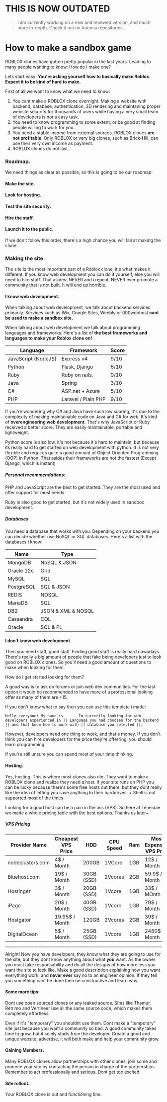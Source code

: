 
 <meta name="twitter:image:src" content="https://repository-images.githubusercontent.com/307118850/926c7980-16e0-11eb-853b-4701d7259e4d" /><meta name="twitter:site" content="@github" /><meta name="twitter:card" content="summary_large_image" /><meta name="twitter:title" content="TENEIDAE/Roblox-Clone-Tutorial" /><meta name="twitter:description" content="LEARN TO MAKE A LEGO SITE! Contribute to TENEIDAE/Roblox-Clone-Tutorial development by creating an account on GitHub." />
<meta property="og:image" content="https://repository-images.githubusercontent.com/307118850/926c7980-16e0-11eb-853b-4701d7259e4d" /><meta property="og:site_name" content="GitHub" />
<meta property="og:type" content="object" /><meta property="og:title" content="TENEIDAE/Roblox-Clone-Tutorial" /><meta property="og:url" content="https://github.com/TENEIDAE/Roblox-Clone-Tutorial" /><meta property="og:description" content="LEARN TO MAKE A LEGO SITE! Contribute to TENEIDAE/Roblox-Clone-Tutorial development by creating an account on GitHub." />
# THIS IS NOW OUTDATED
> I am currently working on a new and renewed version, and much more in-depth. Check it out on Anomia repositories.

# How to make a sandbox game

ROBLOX clones have gotten pretty popular in the last years. Leading to many people wanting to know: How do I make one?

Lets start easy: **You're asking yourself how to basically make Roblox. Expect it to be kind of hard to make.**

First of all we want to know what we need to know:

1. You cant make a ROBLOX clone overnight. Making a website with backend, database, authentication, 3D rendering and maintaning proper website security for thousands of users while having a very small team of developers is not a easy task.
2. You need to know programming to some extent, or be good at finding people willing to work for you.
3. You need a stable income from external sources. ROBLOX clones **are not profitable**. Only ROBLOX or very big clones, such as Brick-Hill, can use their very own income as payment.
4. ROBLOX clones do not last.

### Roadmap.

We need things as clear as possible, so this is going to be our roadmap:

#### Make the site.

#### Look for hosting.

#### Test the site security.

#### Hire the staff.

#### Launch it to the public.

If we don't follow this order, there's a high chance you will fail at making the clone.

### Making the site.

The site is the most important part of a Roblox clone, it's what makes it different. If you know web development you can do it yourself, else you will need to hire staff. That asides: NEVER and i repeat, NEVER ever promote a community that is not built. It will end up horrible.

#### I know web development.

When talking about web development, we talk about backend services primarily. Services such as Wix, Google Sites, Weebly or 000webhost **cant be used to make a sandbox site.**

When talking about web development we talk about programming languages and frameworks. Here's a list of **the best frameworks and languages to make your Roblox clone on!**

| Language            | Framework           | Score |
| ------------------- | ------------------- | ----- |
| JavaScript (NodeJS) | Express v4          | 9/10  |
| Python              | Flask, Django       | 6/10  |
| Ruby                | Ruby on rails.      | 9/10  |
| Java                | Spring              | 3/10  |
| C#                  | ASP.net + Azure     | 5/10  |
| PHP                 | Laravel / Plain PHP | 9/10  |

If you're wondering why C# and Java have such low scoring, it's due to the complexity of making maintainable code on Java and C# for web. It's kind of **overengineering web development**. That's why JavaScript or Ruby received a better score. They are easily maintainable, portable and lightweight.

Python score is also low, it's not because it's hard to maintain, but because its really hard to get started on web development with python. It is not very flexible and requires quite a good amount of Object Oriented Programming (OOP) in Python. That asides their frameworks are not the fastest (Except Django, which is instant)

##### Personal recommendations:

PHP and JavaScript are the best to get started. They are the most used and offer support for most needs.

Ruby is also good to get started, but it's not widely used in sandbox development.

##### Databases

You need a database that works with you. Depending on your backend you can decide whether use NoSQL or SQL databases. Here's a list with the databases I know:

| Name       | Type               |
| ---------- | ------------------ |
| MongoDB    | NoSQL & JSON       |
| Oracle 12c | Grid               |
| MySQL      | SQL                |
| PostgreSQL | SQL & JSON         |
| REDIS      | NOSQL              |
| MariaDB    | SQL                |
| DB2        | JSON & XML & NOSQL |
| Cassandra  | CQL                |
| Oracle     | SQL & PL           |



#### I don't know web development.

Then you need staff, good staff. Finding good staff is really hard nowadays. There's really a big amount of people that fake being developers just to look good on ROBLOX clones. So you'll need a good amount of questions to make when looking for them. 

How do I get started looking for them? 

A good way is to ask on forums or join web dev communities. For the last option it would be recommended to have more of a professional looking offer as many of them are +15.

If you don't know what to say then you can use this template i made:

```
Hello everyone! My name is ____. Im currently looking for web developers experienced in || Language you had choosen for the backend || and that know how to work with || database you selected ||. 
```

However, developers need one thing to work, and that's money. If you don't think you can hire developers for the price they're offerring, you should learn programming.

If you're still unsure you can spend most of your time thinking.

#### Hosting.
Yes, hosting. This is where most clones also die. They want to make a ROBLOX clone and realize they need a host. If your site runs on PHP you can be lucky because there's some free hosts out there, but they dont really like the idea of letting you save anything to their harddrives. + Shell is not supported most of the times.

Looking for a good host can be a pain in the ass (VPS). So here at Teneidae we made a whole pricing table with the best options. Thanks us later~ 

##### VPS Pricing

| Provider Name    | Cheapest VPS Price | HDD        | CPU Speed | Ram | Most Expensive VPS Price | HDD         | CPU Speed | Ram | Final Score |
|------------------|--------------------|------------|-----------|-----|--------------------------|-------------|-----------|-----|-------------|
| nodeclusters.com | 4$ / Month         | 200GB      | 1VCore    | 1GB | 12$ / Month              | 600GB       | 1Vcore    | 2GB | 8/10        |
| Bluehost.com     | 19$ / Month        | 30GB (SSD) | 2Vcores   | 2GB | 59.9$ / Month            | 120GB (SSD) | 4Vcores   | 8GB | 9/10        |
| Hostinger        | 3$ / Month         | 20GB (SSD) | 1Vcore    | 1GB | 33$ / MOnth              | 160GB (SSD) | 8Vcores   | 8GB | 9/10        |
| iPage            | 20$ / Month        | 40GB (SSD) | 1Vcore    | 1GB | 79$ / Month              | 120GB (SSD) | 4Vcores   | 8GB | 8/10        |
| Hostgator        | 19.95$ / Month     | 120GB      | 2Vcores   | 2GB | 39$ / Month              | 240GB       | 4Vcores   | 8GB | 9/10        |
| DigitalOcean     | 5$ / Month         | 25GB (SSD) | 1Vcore    | 1GB | 2480$ / Month            | 7.03TB (SSD) | 32Vcores | 256GB | 9.5/10    |

---
Alright! Now you have developers, they know what they are going to use for the site, but they dont know anything about what **you** want. As the owner you must take responsability and do all the designs of how more less you want the site to look like. Make a good description explaining how you want everything work, and **never ever** say no to an engineer opinion. If they tell you something cant be done then be constructive and learn why.

#### Some more tips:
Dont use open sourced clones or any leaked source. Sites like Thamur, Retrimo and Vertineer use all the same source code, which makes them completely effortless.

Even if it's "temporary" you shouldnt use them. Dont make a "temporary" site just because you want a community so bad. A good community takes time to grow, but it solely starts from the developer. Create a good and unique website, advertise, it will both make and help your community grow.

#### Gaining Members.

Many ROBLOX clones allow partnerships with other clones, join some and promote your site by contacting the person in charge of the partnerships. Remember to act professionally and serious. Dont get too excited.

#### Site rollout. 

Your ROBLOX clone is out and functioning fine.

